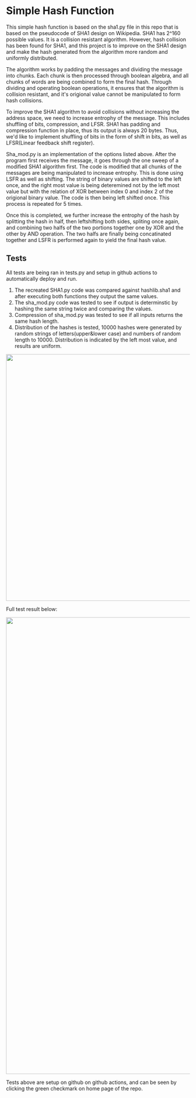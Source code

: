 # Simple Hash Function
 
This simple hash function is based on the sha1.py file in this repo that is based on the pseudocode of SHA1 design on Wikipedia. SHA1 has 2^160 possible values. It is a collision resistant algorithm. However, hash collision has been found for SHA1, and this project is to improve on the SHA1 design and make the hash generated from the algorithm more random and uniformly distributed.

The algorithm works by padding the messages and dividing the message into chunks. Each chunk is then processed through boolean algebra, and all chunks of words are being combined to form the final hash. Through dividing and operating boolean operations, it ensures that the algorithm is collision resistant, and it's origional value cannot be manipulated to form hash collisions.

To improve the SHA1 algorithm to avoid collisions without increasing the address space, we need to increase entrophy of the message. This includes shuffling of bits, compression, and LFSR. SHA1 has padding and compression function in place, thus its output is always 20 bytes. Thus, we'd like to implement shuffling of bits in the form of shift in bits, as well as LFSR(Linear feedback shift register). 

Sha_mod.py is an implementation of the options listed above. After the program first receives the message, it goes through the one sweep of a modified SHA1 algorithm first. The code is modified that all chunks of the messages are being manipulated to increase entrophy. This is done using LSFR as well as shifting. The string of binary values are shifted to the left once, and the right most value is being deteremined not by the left most value but with the relation of XOR between index 0 and index 2 of the origional binary value. The code is then being left shifted once. This process is repeated for 5 times. 

Once this is completed, we further increase the entrophy of the hash by splitting the hash in half, then leftshifting both sides, spliting once again, and combining two halfs of the two portions together one by XOR and the other by AND operation. The two halfs are finally being concatinated together and LSFR is performed again to yield the final hash value. 

## Tests
All tests are being ran in tests.py and setup in github actions to automatically deploy and run.
1. The recreated SHA1.py code was compared against hashlib.sha1 and after executing both functions they output the same values. 
2. The sha_mod.py code was tested to see if output is determinstic by hashing the same string twice and comparing the values.
3. Compression of sha_mod.py was tested to see if all inputs returns the same hash length. 
4. Distribution of the hashes is tested, 10000 hashes were generated by random strings of letters(upper&lower case) and numbers of random length to 10000. Distribution is indicated by the left most value, and results are uniform. 
<img width="675" alt="" src="https://user-images.githubusercontent.com/17788596/163659276-5129d846-603b-447b-9fe9-a654e53b012e.png">

Full test result below:

<img width="1250" alt="" src="https://user-images.githubusercontent.com/17788596/163659664-7ffb5695-89f6-4650-8449-4e030e5a44fb.png">


Tests above are setup on github on github actions, and can be seen by clicking the green checkmark on home page of the repo.
